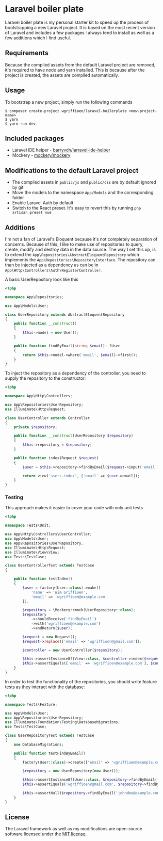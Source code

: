 # Laravel boiler plate

Laravel boiler plate is my personal starter kit to speed up the process of bootstrapping a new Laravel project. It is 
based on the most recent version of Laravel and includes a few packages I always tend to install as well as a few 
additions which I find useful.

## Requirements

Because the compiled assets from the default Laravel project are removed, it's required to have node and yarn installed.
This is because after the project is created, the assets are compiled automatically.

## Usage

To bootstrap a new project, simply run the following commands

    $ composer create-project wgriffioen/laravel-boilerplate <new-project-name>
    $ yarn
    $ yarn run dev

## Included packages

- Laravel IDE helper - [barryvdh/larravel-ide-helper](https://github.com/barryvdh/laravel-ide-helper)
- Mockery - [mockery/mockery](https://github.com/mockery/mockery)

## Modifications to the default Laravel project

- The compiled assets in `public/js` and `public/css` are by default ignored by git
- Move the models to the namespace `App/Models` and the corresponding folder
- Enable Laravel Auth by default
- Switch to the React preset. It's easy to revert this by running `php artisan preset vue`

## Additions

I'm not a fan of Laravel's Eloquent because it's not completely separation of concerns. Because of this, I like to make
use of repositories to query, create, modify and destroy data in the data source. The way I set this up, is to extend
the `App\Repositories\AbstractEloquentRepository` which implements the `App\Repositories\RepositoryInterface`. The
repository can than be injected as a dependency as can be in `App\Http\Controllers\Auth\RegisterController`.

A basic UserRepository look like this

```php
<?php

namespace App\Repositories;

use App\Models\User;

class UserRepository extends AbstractEloquentRepository
{
    public function __construct() 
    {
        $this->model = new User();
    }

    public function findByEmail(string $email): ?User
    {
        return $this->model->where('email', $email)->first();
    }
}
```
    
To inject the repository as a dependency of the controller, you need to supply the repository to the constructor:

```php
<?php

namespace App\Http\Controllers;

use App\Repositories\UserRepository;
use Illuminate\Http\Request;

class UserController extends Controller
{
    private $repository;

    public function __construct(UserRepository $repository)
    {
        $this->repository = $repository;
    }

    public function index(Request $request)
    {
        $user = $this->repository->findByEmail($request->input('email'));

        return view('users.index', ['email' => $user->email]);
    }
}
```
    
### Testing

This approach makes it easier to cover your code with only unit tests

```php
<?php

namespace Tests\Unit;

use App\Http\Controllers\UserController;
use App\Models\User;
use App\Repositories\UserRepository;
use Illuminate\Http\Request;
use Illuminate\View\View;
use Tests\TestCase;

class UserControllerTest extends TestCase
{

    public function testIndex()
    {
        $user = factory(User::class)->make([
            'name' => 'Wim Griffioen',
            'email' => 'wgriffioen@example.com'
        ]);

        $repository = \Mockery::mock(UserRepository::class);
        $repository
            ->shouldReceive('findByEmail')
            ->with('wgriffioen@example.com')
            ->andReturn($user);

        $request = new Request();
        $request->replace(['email' => 'wgriffioen@gmail.com']);

        $controller = new UserController($repository);

        $this->assertInstanceOf(View::class, $controller->index($request));
        $this->assertEquals(['email' => 'wgriffioen@example.com'], $controller->index($request)->getData());
    }
}
```

In order to test the functionality of the repositories, you should write feature tests as they interact with the 
database:

```php
<?php

namespace Tests\Feature;

use App\Models\User;
use App\Repositories\UserRepository;
use Illuminate\Foundation\Testing\DatabaseMigrations;
use Tests\TestCase;

class UserRepositoryTest extends TestCase
{
    use DatabaseMigrations;

    public function testFindByEmail()
    {
        factory(User::class)->create(['email' => 'wgriffioen@example.com']);

        $repository = new UserRepository(new User());

        $this->assertInstanceOf(User::class, $repository->findByEmail('wgriffioen@gmail.com'));
        $this->assertEquals('wgriffioen@gmail.com', $repository->findByEmail('wgriffioen@gmail.com')->email);

        $this->assertNull($repository->findByEmail('johndoe@example.com'));
    }
}
```

## License

The Laravel framework as well as my modifications are open-source software licensed under the [MIT license](https://opensource.org/licenses/MIT).
